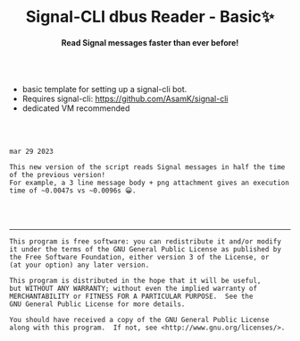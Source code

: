 <br><h1 align="center">Signal-CLI dbus Reader - Basic:sparkles:</h1>

#### <p align="center">Read Signal messages faster than ever before!</p>
<br><br>


- basic template for setting up a signal-cli bot.
- Requires signal-cli: https://github.com/AsamK/signal-cli
- dedicated VM recommended

<br><br>


```
mar 29 2023

This new version of the script reads Signal messages in half the time of the previous version! 
For example, a 3 line message body + png attachment gives an execution time of ~0.0047s vs ~0.0096s 😀.
```
<br><br>

---

```
This program is free software: you can redistribute it and/or modify
it under the terms of the GNU General Public License as published by
the Free Software Foundation, either version 3 of the License, or
(at your option) any later version.

This program is distributed in the hope that it will be useful,
but WITHOUT ANY WARRANTY; without even the implied warranty of
MERCHANTABILITY or FITNESS FOR A PARTICULAR PURPOSE.  See the
GNU General Public License for more details.

You should have received a copy of the GNU General Public License
along with this program.  If not, see <http://www.gnu.org/licenses/>.
```
